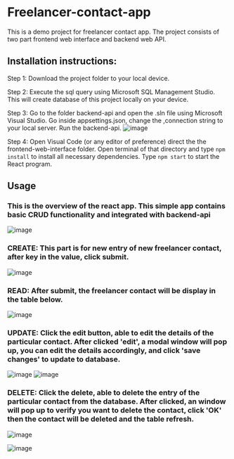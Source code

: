 # Freelancer-contact-app 
This is a demo project for freelancer contact app. The project consists of two part frontend web interface and backend web API. 
## Installation instructions:
Step 1: Download the project folder to your local device.

Step 2: Execute the sql query using Microsoft SQL Management Studio. This will create database of this project locally on your device.

Step 3: Go to the folder backend-api and open the .sln file using Microsoft Visual Studio. Go inside appsettings.json, change the ,connection string to your local server. Run the backend-api. 
![image](https://github.com/Jsjsv/freelancer-contact-app/assets/141603371/79fc03f5-37fb-406d-bcf2-509732d2ef31)

Step 4: Open Visual Code (or any editor of preference) direct the the frontend-web-interface folder. Open terminal of that directory and type `npm install` to install all necessary dependencies. Type `npm start` to start the React program. 

## Usage
### This is the overview of the react app. This simple app contains basic CRUD functionality and integrated with backend-api
![image](https://github.com/Jsjsv/freelancer-contact-app/assets/141603371/5c4cb6fd-4074-44ed-a29c-a7493421ea32)

### CREATE: This part is for new entry of new freelancer contact, after key in the value, click submit. 
![image](https://github.com/Jsjsv/freelancer-contact-app/assets/141603371/2cb37975-4f60-4226-94fa-85baef77563e)

### READ: After submit, the freelancer contact will be display in the table below. 
![image](https://github.com/Jsjsv/freelancer-contact-app/assets/141603371/5052390b-b661-454a-a447-979afb525508)

### UPDATE: Click the edit button, able to edit the details of the particular contact. After clicked 'edit', a modal window will pop up, you can edit the details accordingly, and click 'save changes' to update to database. 
![image](https://github.com/Jsjsv/freelancer-contact-app/assets/141603371/2d4a83da-d598-410f-b7a6-8a6459d185a3)
![image](https://github.com/Jsjsv/freelancer-contact-app/assets/141603371/c833fd37-d05a-49bc-ab5a-9348cd37075c)

### DELETE: Click the delete, able to delete the entry of the particular contact from the database. After clicked, an window will pop up to verify you want to delete the contact, click 'OK' then the contact will be deleted and the table refresh. 
![image](https://github.com/Jsjsv/freelancer-contact-app/assets/141603371/8bd3a661-712b-477f-afb1-069d1c961474)

![image](https://github.com/Jsjsv/freelancer-contact-app/assets/141603371/560bc2d7-5fbf-48c0-9953-e253408efb1f)



